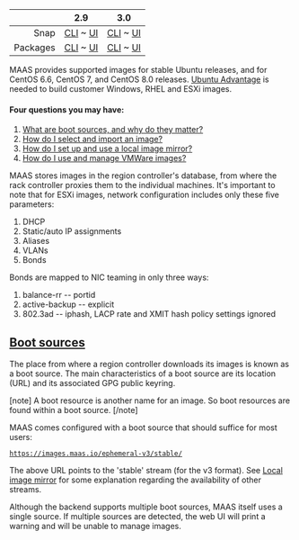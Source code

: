 ||2.9|3.0|
|-----:|:-----:|:-----:|
Snap|[CLI](/t/images-snap-2-9-cli/2698) ~ [UI](/t/images-snap-2-9-ui/2699)|[CLI](/t/images-snap-3-0-cli/3957) ~ [UI](/t/images-snap-3-0-ui/3958)|
Packages|[CLI](/t/images-deb-2-9-cli/2704) ~ [UI](/t/images-deb-2-9-ui/2705)|[CLI](/t/images-deb-3-0-cli/3959) ~ [UI](/t/images-deb-3-0-ui/3960)|

MAAS provides supported images for stable Ubuntu releases, and for CentOS 6.6, CentOS 7, and CentOS 8.0 releases.  [Ubuntu Advantage](https://www.ubuntu.com/support) is needed to build customer Windows, RHEL and ESXi images.

#### Four questions you may have:

<!-- deb-2-7-cli
1. [What are boot sources, and why do they matter?](#heading--boot-sources)
2. [How do I select and import an image?](/t/select-and-import-images/3096)
3. [How do I set up and use a local image mirror?](/t/local-image-mirror/2808)
4. [How do I use and manage VMWare images?](/t/vmware-images/3240)
 deb-2-7-cli -->

<!-- deb-2-7-ui
1. [What are boot sources, and why do they matter?](#heading--boot-sources)
2. [How do I select and import an image?](/t/select-and-import-images/3097)
3. [How do I set up and use a local image mirror?](/t/local-image-mirror/2809)
4. [How do I use and manage VMWare images?](/t/vmware-images/3241)
 deb-2-7-ui -->

<!-- deb-2-8-cli
1. [What are boot sources, and why do they matter?](#heading--boot-sources)
2. [How do I select and import an image?](/t/select-and-import-images/3098)
3. [How do I set up and use a local image mirror?](/t/local-image-mirror/2810)
4. [How do I use and manage VMWare images?](/t/vmware-images/3242)
 deb-2-8-cli -->

<!-- deb-2-8-ui
1. [What are boot sources, and why do they matter?](#heading--boot-sources)
2. [How do I select and import an image?](/t/select-and-import-images/3099)
3. [How do I set up and use a local image mirror?](/t/local-image-mirror/2811)
4. [How do I use and manage VMWare images?](/t/vmware-images/3243)
 deb-2-8-ui -->

<!-- deb-2-9-cli
1. [What are boot sources, and why do they matter?](#heading--boot-sources)
2. [How do I select and import an image?](/t/select-and-import-images/3100)
3. [How do I set up and use a local image mirror?](/t/local-image-mirror/2812)
4. [How do I use and manage VMWare images?](/t/vmware-images/3244)
 deb-2-9-cli -->

<!-- deb-2-9-ui
1. [What are boot sources, and why do they matter?](#heading--boot-sources)
2. [How do I select and import an image?](/t/select-and-import-images/3101)
3. [How do I set up and use a local image mirror?](/t/local-image-mirror/2813)
4. [How do I use and manage VMWare images?](/t/vmware-images/3245)
 deb-2-9-ui -->

<!-- deb-3-0-cli
1. [What are boot sources, and why do they matter?](#heading--boot-sources)
2. [How do I select and import an image?](/t/select-and-import-images/4103)
3. [How do I set up and use a local image mirror?](/t/local-image-mirror/3983)
4. [How do I use and manage VMWare images?](/t/vmware-images/4175)
 deb-3-0-cli -->

<!-- deb-3-0-ui
1. [What are boot sources, and why do they matter?](#heading--boot-sources)
2. [How do I select and import an image?](/t/select-and-import-images/4104)
3. [How do I set up and use a local image mirror?](/t/local-image-mirror/3984)
4. [How do I use and manage VMWare images?](/t/vmware-images/4176)
 deb-3-0-ui -->

<!-- snap-2-7-cli
1. [What are boot sources, and why do they matter?](#heading--boot-sources)
2. [How do I select and import an image?](/t/select-and-import-images/3090)
3. [How do I set up and use a local image mirror?](/t/local-image-mirror/2802)
4. [How do I use and manage VMWare images?](/t/vmware-images/3234)
 snap-2-7-cli -->

<!-- snap-2-7-ui
1. [What are boot sources, and why do they matter?](#heading--boot-sources)
2. [How do I select and import an image?](/t/select-and-import-images/3091)
3. [How do I set up and use a local image mirror?](/t/local-image-mirror/2803)
4. [How do I use and manage VMWare images?](/t/vmware-images/3235)
 snap-2-7-ui -->

<!-- snap-2-8-cli
1. [What are boot sources, and why do they matter?](#heading--boot-sources)
2. [How do I select and import an image?](/t/select-and-import-images/3092)
3. [How do I set up and use a local image mirror?](/t/local-image-mirror/2804)
4. [How do I use and manage VMWare images?](/t/vmware-images/3236)
 snap-2-8-cli -->

<!-- snap-2-8-ui
1. [What are boot sources, and why do they matter?](#heading--boot-sources)
2. [How do I select and import an image?](/t/select-and-import-images/3093)
3. [How do I set up and use a local image mirror?](/t/local-image-mirror/2805)
4. [How do I use and manage VMWare images?](/t/vmware-images/3237)
 snap-2-8-ui -->

<!-- snap-2-9-cli
1. [What are boot sources, and why do they matter?](#heading--boot-sources)
2. [How do I select and import an image?](/t/select-and-import-images/3094)
3. [How do I set up and use a local image mirror?](/t/local-image-mirror/2806)
4. [How do I use and manage VMWare images?](/t/vmware-images/3238)
 snap-2-9-cli -->

<!-- snap-2-9-ui
1. [What are boot sources, and why do they matter?](#heading--boot-sources)
2. [How do I select and import an image?](/t/select-and-import-images/3095)
3. [How do I set up and use a local image mirror?](/t/local-image-mirror/2807)
4. [How do I use and manage VMWare images?](/t/vmware-images/3239)
 snap-2-9-ui -->

<!-- snap-3-0-cli
1. [What are boot sources, and why do they matter?](#heading--boot-sources)
2. [How do I select and import an image?](/t/select-and-import-images/4101)
3. [How do I set up and use a local image mirror?](/t/local-image-mirror/3981)
4. [How do I use and manage VMWare images?](/t/vmware-images/4173)
 snap-3-0-cli -->

1. [What are boot sources, and why do they matter?](#heading--boot-sources)
2. [How do I select and import an image?](/t/select-and-import-images/4102)
3. [How do I set up and use a local image mirror?](/t/local-image-mirror/3982)
4. [How do I use and manage VMWare images?](/t/vmware-images/4174)

MAAS stores images in the region controller's database, from where the rack controller proxies them to the individual machines.  It's important to note that for ESXi images, network configuration includes only these five parameters:

1.   DHCP
2.   Static/auto IP assignments
3.   Aliases
4.   VLANs
5.   Bonds

Bonds are mapped to NIC teaming in only three ways:

1.   balance-rr -- portid
2.   active-backup -- explicit
3.   802.3ad -- iphash, LACP rate and XMIT hash policy settings ignored

<a href="#heading--boot-sources"><h2 id="heading--boot-sources">Boot sources</h2></a>

The place from where a region controller downloads its images is known as a boot source. The main characteristics of a boot source are its location (URL) and its associated GPG public keyring.

[note]
A boot resource is another name for an image. So boot resources are found within a boot source.
[/note]

MAAS comes configured with a boot source that should suffice for most users:

[`https://images.maas.io/ephemeral-v3/stable/`](https://images.maas.io/ephemeral-v3/stable/)

<!-- deb-2-7-cli
The above URL points to the 'stable' stream (for the v3 format). See [Local image mirror](/t/local-image-mirror/2808) for some explanation regarding the availability of other streams.
 deb-2-7-cli -->

<!-- deb-2-7-ui
The above URL points to the 'stable' stream (for the v3 format). See [Local image mirror](/t/local-image-mirror/2809) for some explanation regarding the availability of other streams.
 deb-2-7-ui -->

<!-- deb-2-8-cli
The above URL points to the 'stable' stream (for the v3 format). See [Local image mirror](/t/local-image-mirror/2810) for some explanation regarding the availability of other streams.
 deb-2-8-cli -->

<!-- deb-2-8-ui
The above URL points to the 'stable' stream (for the v3 format). See [Local image mirror](/t/local-image-mirror/2811) for some explanation regarding the availability of other streams.
 deb-2-8-ui -->

<!-- deb-2-9-cli
The above URL points to the 'stable' stream (for the v3 format). See [Local image mirror](/t/local-image-mirror/2812) for some explanation regarding the availability of other streams.
 deb-2-9-cli -->

<!-- deb-2-9-ui
The above URL points to the 'stable' stream (for the v3 format). See [Local image mirror](/t/local-image-mirror/2813) for some explanation regarding the availability of other streams.
 deb-2-9-ui -->

<!-- deb-3-0-cli
The above URL points to the 'stable' stream (for the v3 format). See [Local image mirror](/t/local-image-mirror/3983) for some explanation regarding the availability of other streams.
 deb-3-0-cli -->

<!-- deb-3-0-ui
The above URL points to the 'stable' stream (for the v3 format). See [Local image mirror](/t/local-image-mirror/3984) for some explanation regarding the availability of other streams.
 deb-2-9-ui -->

<!-- snap-2-7-cli
The above URL points to the 'stable' stream (for the v3 format). See [Local image mirror](/t/local-image-mirror/2802) for some explanation regarding the availability of other streams.
 snap-2-7-cli -->

<!-- snap-2-7-ui
The above URL points to the 'stable' stream (for the v3 format). See [Local image mirror](/t/local-image-mirror/2803) for some explanation regarding the availability of other streams.
 snap-2-7-ui -->

<!-- snap-2-8-cli
The above URL points to the 'stable' stream (for the v3 format). See [Local image mirror](/t/local-image-mirror/2804) for some explanation regarding the availability of other streams.
 snap-2-8-cli -->

<!-- snap-2-8-ui
The above URL points to the 'stable' stream (for the v3 format). See [Local image mirror](/t/local-image-mirror/2805) for some explanation regarding the availability of other streams.
 snap-2-8-ui -->

<!-- snap-2-9-cli
The above URL points to the 'stable' stream (for the v3 format). See [Local image mirror](/t/local-image-mirror/2806) for some explanation regarding the availability of other streams.
 snap-2-9-cli -->

<!-- snap-2-9-ui
The above URL points to the 'stable' stream (for the v3 format). See [Local image mirror](/t/local-image-mirror/2807) for some explanation regarding the availability of other streams.
 snap-2-9-ui -->

<!-- snap-3-0-cli
The above URL points to the 'stable' stream (for the v3 format). See [Local image mirror](/t/local-image-mirror/3981) for some explanation regarding the availability of other streams.
 snap-3-0-cli -->

The above URL points to the 'stable' stream (for the v3 format). See [Local image mirror](/t/local-image-mirror/3982) for some explanation regarding the availability of other streams.

Although the backend supports multiple boot sources, MAAS itself uses a single source. If multiple sources are detected, the web UI will print a warning and will be unable to manage images.